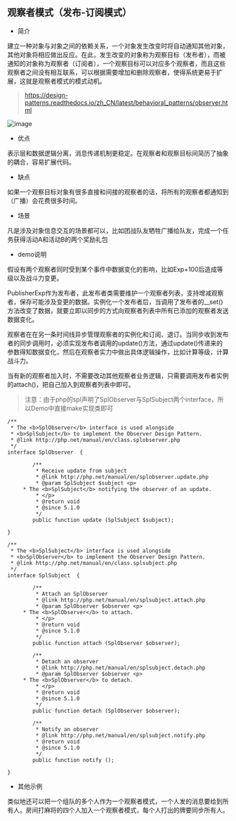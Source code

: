 ## 观察者模式（发布-订阅模式）

- 简介

建立一种对象与对象之间的依赖关系，一个对象发生改变时将自动通知其他对象，其他对象将相应做出反应。在此，发生改变的对象称为观察目标（发布者），而被通知的对象称为观察者（订阅者），一个观察目标可以对应多个观察者，而且这些观察者之间没有相互联系，可以根据需要增加和删除观察者，使得系统更易于扩展，这就是观察者模式的模式动机。
> https://design-patterns.readthedocs.io/zh_CN/latest/behavioral_patterns/observer.html

![image](https://design-patterns.readthedocs.io/zh_CN/latest/_images/Obeserver.jpg)


- 优点

表示层和数据逻辑分离，消息传递机制更稳定。在观察者和观察目标间简历了抽象的耦合，容易扩展代码。

- 缺点

如果一个观察目标对象有很多直接和间接的观察者的话，将所有的观察者都通知到（广播）会花费很多时间。

- 场景

凡是涉及对象信息交互的场景都可以，比如团战队友牺牲广播给队友，完成一个任务获得活动A和活动B的两个奖励礼包

- demo说明

假设有两个观察者同时受到某个事件中数据变化的影响，比如Exp+100后造成等级以及战斗力变更。

PublisherExp作为发布者，此发布者类需要维护一个观察者列表，支持增减观察者，保存可能涉及变更的数据。实例化一个发布者后，当调用了发布者的__set()方法改变了数据，就要立即以同步的方式向观察者列表中所有已添加的观察者发送数据变化。

观察者在在另一条时间线异步管理观察者的实例化和订阅、退订。当同步收到发布者的同步调用时，必须实现发布者调用的update()方法，通过update()传递来的参数得知数据变化，然后在观察者实力中做出具体逻辑操作，比如计算等级，计算战斗力。

当有新的观察者加入时，不需要改动其他观察者业务逻辑，只需要调用发布者实例的attach()，把自己加入到观察者列表中即可。

>注意：由于php的spl声明了SplObserver与SplSubject两个interface，所以Demo中直接make实现类即可

```
/**
 * The <b>SplObserver</b> interface is used alongside
 * <b>SplSubject</b> to implement the Observer Design Pattern.
 * @link http://php.net/manual/en/class.splobserver.php
 */
interface SplObserver  {

        /**
         * Receive update from subject
         * @link http://php.net/manual/en/splobserver.update.php
         * @param SplSubject $subject <p>
	 * The <b>SplSubject</b> notifying the observer of an update.
         * </p>
         * @return void 
         * @since 5.1.0
         */
        public function update (SplSubject $subject);

}

/**
 * The <b>SplSubject</b> interface is used alongside
 * <b>SplObserver</b> to implement the Observer Design Pattern.
 * @link http://php.net/manual/en/class.splsubject.php
 */
interface SplSubject  {

        /**
         * Attach an SplObserver
         * @link http://php.net/manual/en/splsubject.attach.php
         * @param SplObserver $observer <p>
	 * The <b>SplObserver</b> to attach.
         * </p>
         * @return void 
         * @since 5.1.0
         */
        public function attach (SplObserver $observer);

        /**
         * Detach an observer
         * @link http://php.net/manual/en/splsubject.detach.php
         * @param SplObserver $observer <p>
	 * The <b>SplObserver</b> to detach.
         * </p>
         * @return void 
         * @since 5.1.0
         */
        public function detach (SplObserver $observer);

        /**
         * Notify an observer
         * @link http://php.net/manual/en/splsubject.notify.php
         * @return void 
         * @since 5.1.0
         */
        public function notify ();

}
```

- 其他示例

类似地还可以把一个组队的多个人作为一个观察者模式，一个人发的消息要给到所有人。房间打麻将的四个人加入一个观察者模式，每个人打出的牌要同步所有人。